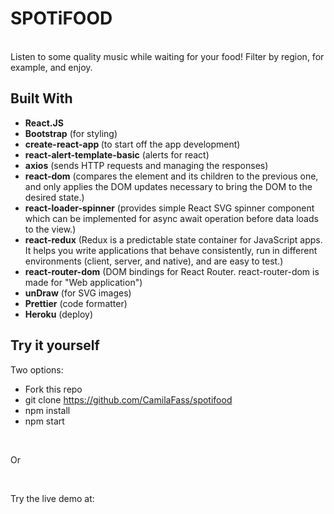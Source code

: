 # SPOTiFOOD

<br>
Listen to some quality music while waiting for your food! Filter by region, for example, and enjoy.
<br>

## Built With

- <b>React.JS</b>
- <b>Bootstrap</b> (for styling)
- <b>create-react-app </b>(to start off the app development)
- <b>react-alert-template-basic</b> (alerts for react)
- <b>axios</b> (sends HTTP requests and managing the responses)
- <b>react-dom</b> (compares the element and its children to the previous one, and only applies the DOM updates necessary to bring the DOM to the desired state.)
- <b>react-loader-spinner</b> (provides simple React SVG spinner component which can be implemented for async await operation before data loads to the view.)
- <b>react-redux</b> (Redux is a predictable state container for JavaScript apps. It helps you write applications that behave consistently, run in different environments (client, server, and native), and are easy to test.)
- <b>react-router-dom</b> (DOM bindings for React Router. react-router-dom is made for "Web application")
- <b>unDraw</b> (for SVG images)
- <b>Prettier</b> (code formatter)
- <b>Heroku</b> (deploy)

## Try it yourself

Two options:

- Fork this repo
- git clone https://github.com/CamilaFass/spotifood
- npm install
- npm start

<br>

Or

<br>

Try the live demo at:

##
